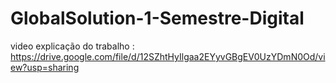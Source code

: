 # GlobalSolution-1-Semestre-Digital

video explicação do trabalho : https://drive.google.com/file/d/12SZhtHyIlgaa2EYyvGBgEV0UzYDmN0Od/view?usp=sharing
